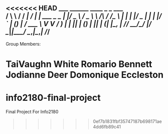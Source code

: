 <<<<<<< HEAD
         ___        ______     ____ _                 _  ___  
        / \ \      / / ___|   / ___| | ___  _   _  __| |/ _ \ 
       / _ \ \ /\ / /\___ \  | |   | |/ _ \| | | |/ _` | (_) |
      / ___ \ V  V /  ___) | | |___| | (_) | |_| | (_| |\__, |
     /_/   \_\_/\_/  |____/   \____|_|\___/ \__,_|\__,_|  /_/ 
 ----------------------------------------------------------------- 


Group Members:

TaiVaughn White
Romario Bennett
Jodianne Deer
Domonique Eccleston
=======
# info2180-final-project
Final Project For Info2180
>>>>>>> 0ef7b1831fbf35747187b698171ae4dd6fb89c41
